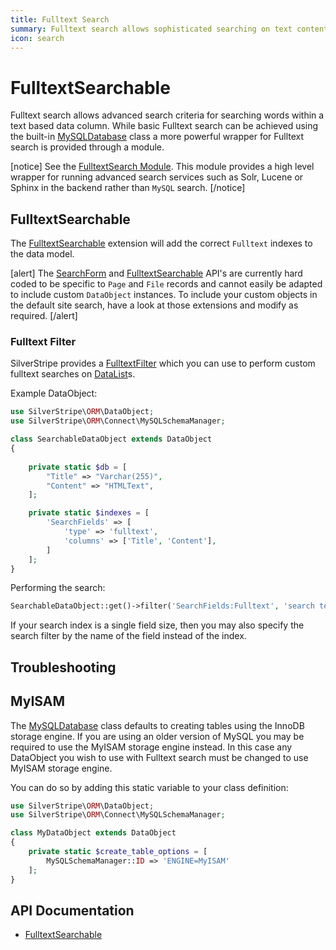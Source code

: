 ```yaml
---
title: Fulltext Search
summary: Fulltext search allows sophisticated searching on text content.
icon: search
---
```


# FulltextSearchable

Fulltext search allows advanced search criteria for searching words within a text based data column. While basic
Fulltext search can be achieved using the built-in [MySQLDatabase](api:SilverStripe\ORM\Connect\MySQLDatabase) class a more powerful wrapper for Fulltext
search is provided through a module.

[notice]
See the [FulltextSearch Module](https://github.com/silverstripe-labs/silverstripe-fulltextsearch/). This module provides
a high level wrapper for running advanced search services such as Solr, Lucene or Sphinx in the backend rather than
`MySQL` search.
[/notice]

## FulltextSearchable

The [FulltextSearchable](api:SilverStripe\ORM\Search\FulltextSearchable) extension will add the correct `Fulltext` indexes to the data model.

[alert]
The [SearchForm](api:SilverStripe\CMS\Search\SearchForm) and [FulltextSearchable](api:SilverStripe\ORM\Search\FulltextSearchable) API's are currently hard coded to be specific to `Page` and `File`
records and cannot easily be adapted to include custom `DataObject` instances. To include your custom objects in the
default site search, have a look at those extensions and modify as required.
[/alert]

### Fulltext Filter

SilverStripe provides a [FulltextFilter](api:SilverStripe\ORM\Filters\FulltextFilter) which you can use to perform custom fulltext searches on
[DataList](api:SilverStripe\ORM\DataList)s.

Example DataObject:


```php
use SilverStripe\ORM\DataObject;
use SilverStripe\ORM\Connect\MySQLSchemaManager;

class SearchableDataObject extends DataObject 
{
    
    private static $db = [
        "Title" => "Varchar(255)",
        "Content" => "HTMLText",
    ];

    private static $indexes = [
        'SearchFields' => [
            'type' => 'fulltext',
            'columns' => ['Title', 'Content'],
        ]
    ];
}

```

Performing the search:


```php
SearchableDataObject::get()->filter('SearchFields:Fulltext', 'search term');
```

If your search index is a single field size, then you may also specify the search filter by the name of the
field instead of the index.

## Troubleshooting

## MyISAM

The [MySQLDatabase](api:SilverStripe\ORM\Connect\MySQLDatabase) class defaults to creating tables using the InnoDB storage engine. If you are using an older version of MySQL you may be required to use the MyISAM storage engine instead. In this case any DataObject you wish to use with Fulltext search must be changed to use MyISAM storage engine.

You can do so by adding this static variable to your class definition:


```php
use SilverStripe\ORM\DataObject;
use SilverStripe\ORM\Connect\MySQLSchemaManager;

class MyDataObject extends DataObject 
{
    private static $create_table_options = [
        MySQLSchemaManager::ID => 'ENGINE=MyISAM'
    ];
}
```

## API Documentation

* [FulltextSearchable](api:SilverStripe\ORM\Search\FulltextSearchable)
